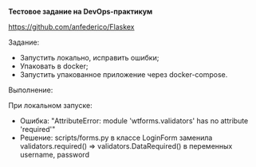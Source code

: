 **Тестовое задание на DevOps-практикум**

https://github.com/anfederico/Flaskex

Задание:
 * Запустить локально, исправить ошибки;
 * Упаковать в docker;
 * Запустить упакованное приложение через docker-compose.

Выполнение:

При локальном запуске: 
  * Ошибка: "AttributeError: module 'wtforms.validators' has no attribute 'required'"
  * Решение: scripts/forms.py в классе LoginForm заменила validators.required() => validators.DataRequired() в переменных username, password
